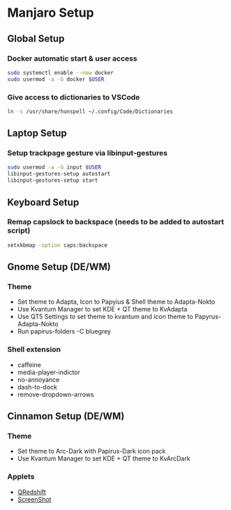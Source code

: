 # Manjaro Setup

## Global Setup

### Docker automatic start & user access
```sh
sudo systemctl enable --now docker
sudo usermod -a -G docker $USER
```

### Give access to dictionaries to VSCode
```sh
ln -s /usr/share/hunspell ~/.config/Code/Dictionaries
```

## Laptop Setup

### Setup trackpage gesture via libinput-gestures
```sh
sudo usermod -a -G input $USER
libinput-gestures-setup autostart
libinput-gestures-setup start
```

## Keyboard Setup

### Remap capslock to backspace (needs to be added to autostart script)
```sh
setxkbmap -option caps:backspace
```

## Gnome Setup (DE/WM)
### Theme
- Set theme to Adapta, Icon to Papyius & Shell theme to Adapta-Nokto
- Use Kvantum Manager to set KDE + QT theme to KvAdapta
- Use QT5 Settings to set theme to kvantum and icon theme to Papyrus-Adapta-Nokto
- Run papirus-folders -C bluegrey

### Shell extension
- caffeine
- media-player-indictor
- no-annoyance
- dash-to-dock
- remove-dropdown-arrows

## Cinnamon Setup (DE/WM)
### Theme
- Set theme to Arc-Dark with Papirus-Dark icon pack
- Use Kvantum Manager to set KDE + QT theme to KvArcDark

### Applets
- [QRedshift](https://cinnamon-spices.linuxmint.com/applets/view/313)
- [ScreenShot](https://cinnamon-spices.linuxmint.com/applets/view/35)
